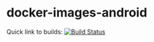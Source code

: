 # docker-images-android

Quick link to builds: [![Build Status](https://travis-ci.org/plastiv/docker-images-android.svg?branch=master)](https://travis-ci.org/plastiv/docker-images-android)